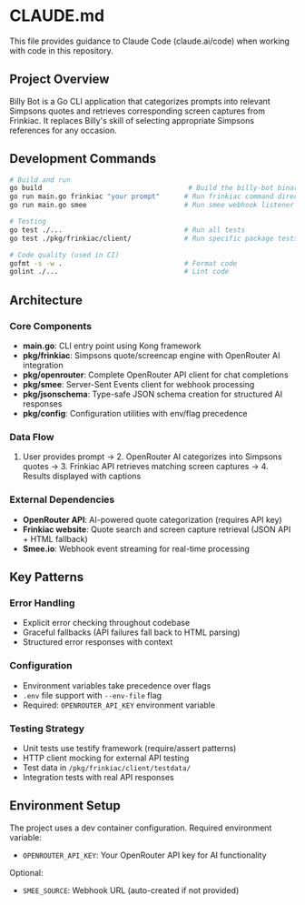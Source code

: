 # CLAUDE.md

This file provides guidance to Claude Code (claude.ai/code) when working with code in this repository.

## Project Overview

Billy Bot is a Go CLI application that categorizes prompts into relevant Simpsons quotes and retrieves corresponding screen captures from Frinkiac. It replaces Billy's skill of selecting appropriate Simpsons references for any occasion.

## Development Commands

```bash
# Build and run
go build                                    # Build the billy-bot binary
go run main.go frinkiac "your prompt"      # Run frinkiac command directly
go run main.go smee                        # Run smee webhook listener

# Testing
go test ./...                              # Run all tests
go test ./pkg/frinkiac/client/             # Run specific package tests

# Code quality (used in CI)
gofmt -s -w .                              # Format code
golint ./...                               # Lint code
```

## Architecture

### Core Components
- **main.go**: CLI entry point using Kong framework
- **pkg/frinkiac**: Simpsons quote/screencap engine with OpenRouter AI integration
- **pkg/openrouter**: Complete OpenRouter API client for chat completions
- **pkg/smee**: Server-Sent Events client for webhook processing
- **pkg/jsonschema**: Type-safe JSON schema creation for structured AI responses
- **pkg/config**: Configuration utilities with env/flag precedence

### Data Flow
1. User provides prompt → 2. OpenRouter AI categorizes into Simpsons quotes → 3. Frinkiac API retrieves matching screen captures → 4. Results displayed with captions

### External Dependencies
- **OpenRouter API**: AI-powered quote categorization (requires API key)
- **Frinkiac website**: Quote search and screen capture retrieval (JSON API + HTML fallback)
- **Smee.io**: Webhook event streaming for real-time processing

## Key Patterns

### Error Handling
- Explicit error checking throughout codebase
- Graceful fallbacks (API failures fall back to HTML parsing)
- Structured error responses with context

### Configuration
- Environment variables take precedence over flags
- `.env` file support with `--env-file` flag
- Required: `OPENROUTER_API_KEY` environment variable

### Testing Strategy
- Unit tests use testify framework (require/assert patterns)
- HTTP client mocking for external API testing
- Test data in `/pkg/frinkiac/client/testdata/`
- Integration tests with real API responses

## Environment Setup

The project uses a dev container configuration. Required environment variable:
- `OPENROUTER_API_KEY`: Your OpenRouter API key for AI functionality

Optional:
- `SMEE_SOURCE`: Webhook URL (auto-created if not provided)